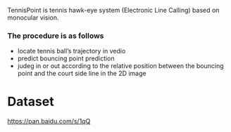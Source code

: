TennisPoint is tennis hawk-eye system (Electronic Line Calling) based on monocular vision.
### The procedure is as follows 
* locate tennis ball’s trajectory in vedio
* predict bouncing point prediction
* judeg in or out according to the relative position between the bouncing point and the court side line in the 2D image

# Dataset
 https://pan.baidu.com/s/1qQ
